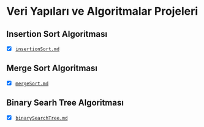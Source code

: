 # Veri Yapıları ve Algoritmalar Projeleri

## Insertion Sort Algoritması ##

- [x] [`insertionSort.md`](insertionSort.md)

## Merge Sort Algoritması ##

- [x] [`mergeSort.md`](mergeSort.md)

## Binary Searh Tree Algoritması ##

- [x] [`binarySearchTree.md`](binarySearchTree.md)